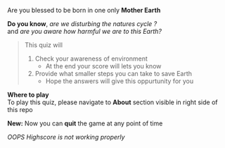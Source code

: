 Are you blessed to be born in one only **Mother Earth**

**Do you know**, _are we disturbing the natures cycle ?_  
and _are you aware how harmful we are to this Earth?_

> This quiz will
> 1. Check your awareness of environment
>    - At the end your score will lets you know
> 1. Provide what smaller steps you can take to save Earth
>    - Hope the answers will give this oppurtunity for you

**Where to play**  
To play this quiz, please navigate to **About** section visible in right side of this repo

**New:** Now you can **quit** the game at any point of time

_OOPS Highscore is not working properly_